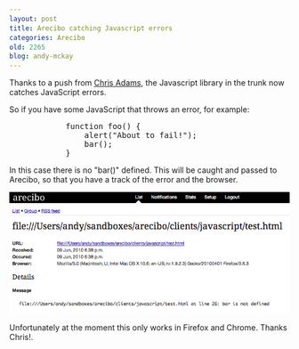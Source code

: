 ```yaml
---
layout: post
title: Arecibo catching Javascript errors
categories: Arecibo
old: 2265
blog: andy-mckay
---
```

<p>Thanks to a push from <a href="http://github.com/acdha">Chris Adams</a>, the Javascript library in the trunk now catches JavaScript errors.</p>
<p>So if you have some JavaScript that throws an error, for example:</p>
<pre>
            function foo() {
                alert("About to fail!");
                bar();
            }
</pre>
<p>In this case there is no "bar()" defined. This will be caught and passed to Arecibo, so that you have a track of the error and the browser.</p>
<img src="/files/arecibo-client-side.png" />
<p>Unfortunately at the moment this only works in Firefox and Chrome. Thanks Chris!.</p>